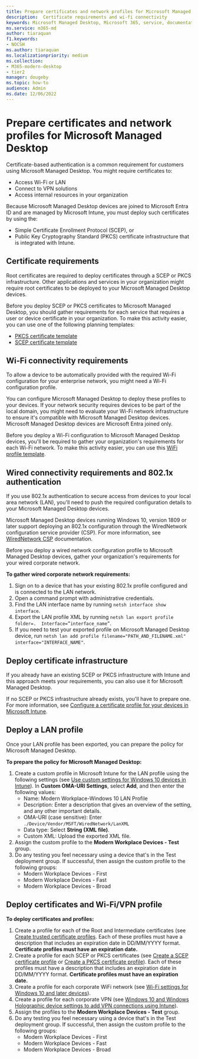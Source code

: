 ```yaml
---
title: Prepare certificates and network profiles for Microsoft Managed Desktop 
description:  Certificate requirements and wi-fi connectivity
keywords: Microsoft Managed Desktop, Microsoft 365, service, documentation
ms.service: m365-md
author: tiaraquan
f1.keywords:
- NOCSH
ms.author: tiaraquan
ms.localizationpriority: medium
ms.collection: 
- M365-modern-desktop
- tier2
manager: dougeby
ms.topic: how-to
audience: Admin
ms.date: 12/06/2022
---
```


# Prepare certificates and network profiles for Microsoft Managed Desktop  

Certificate-based authentication is a common requirement for customers using Microsoft Managed Desktop. You might require certificates to:

- Access Wi-Fi or LAN
- Connect to VPN solutions
- Access internal resources in your organization

Because Microsoft Managed Desktop devices are joined to Microsoft Entra ID and are managed by Microsoft Intune, you must deploy such certificates by using the:

- Simple Certificate Enrollment Protocol (SCEP), or
- Public Key Cryptography Standard (PKCS) certificate infrastructure that is integrated with Intune.

## Certificate requirements

Root certificates are required to deploy certificates through a SCEP or PKCS infrastructure. Other applications and services in your organization might require root certificates to be deployed to your Microsoft Managed Desktop devices.

Before you deploy SCEP or PKCS certificates to Microsoft Managed Desktop, you should gather requirements for each service that requires a user or device certificate in your organization. To make this activity easier, you can use one of the following planning templates:  

- [PKCS certificate template](https://github.com/MicrosoftDocs/microsoft-365-docs/raw/public/microsoft-365/managed-desktop/get-ready/downloads/PKCS-certificate-template.xlsx)
- [SCEP certificate template](https://github.com/MicrosoftDocs/microsoft-365-docs/raw/public/microsoft-365/managed-desktop/get-ready/downloads/SCEP-certificate-template.xlsx)

## Wi-Fi connectivity requirements

To allow a device to be automatically provided with the required Wi-Fi configuration for your enterprise network, you might need a Wi-Fi configuration profile.

You can configure Microsoft Managed Desktop to deploy these profiles to your devices. If your network security requires devices to be part of the local domain, you might need to evaluate your Wi-Fi network infrastructure to ensure it's compatible with Microsoft Managed Desktop devices. Microsoft Managed Desktop devices are Microsoft Entra joined only.

Before you deploy a Wi-Fi configuration to Microsoft Managed Desktop devices, you'll be required to gather your organization's requirements for each Wi-Fi network. To make this activity easier, you can use this [WiFi profile template](https://github.com/MicrosoftDocs/microsoft-365-docs/raw/public/microsoft-365/managed-desktop/get-ready/downloads/WiFi-profile-template.xlsx).

## Wired connectivity requirements and 802.1x authentication

If you use 802.1x authentication to secure access from devices to your local area network (LAN), you'll need to push the required configuration details to your Microsoft Managed Desktop devices.

Microsoft Managed Desktop devices running Windows 10, version 1809 or later support deploying an 802.1x configuration through the WiredNetwork configuration service provider (CSP). For more information, see [WiredNetwork CSP](/windows/client-management/mdm/wirednetwork-csp) documentation.

Before you deploy a wired network configuration profile to Microsoft Managed Desktop devices, gather your organization's requirements for your wired corporate network.

**To gather wired corporate network requirements:**

1. Sign on to a device that has your existing 802.1x profile configured and is connected to the LAN network.  
2. Open a command prompt with administrative credentials.
3. Find the LAN interface name by running `netsh interface show interface`.
4. Export the LAN profile XML by running `netsh lan export profile folder=.  Interface=”interface_name”`.
5. If you need to test your exported profile on Microsoft Managed Desktop device, run `netsh lan add profile filename="PATH_AND_FILENAME.xml" interface="INTERFACE_NAME"`.

## Deploy certificate infrastructure  

If you already have an existing SCEP or PKCS infrastructure with Intune and this approach meets your requirements, you can also use it for Microsoft Managed Desktop.

If no SCEP or PKCS infrastructure already exists, you'll have to prepare one. For more information, see [Configure a certificate profile for your devices in Microsoft Intune](/intune/certificates-configure).

## Deploy a LAN profile

Once your LAN profile has been exported, you can prepare the policy for Microsoft Managed Desktop.

**To prepare the policy for Microsoft Managed Desktop:**

1. Create a custom profile in Microsoft Intune for the LAN profile using the following settings (see [Use custom settings for Windows 10 devices in Intune](/intune/custom-settings-windows-10)). In **Custom OMA-URI Settings**, select **Add**, and then enter the following values:
    - Name: Modern Workplace-Windows 10 LAN Profile
    - Description: Enter a description that gives an overview of the setting, and any other important details.
    - OMA-URI (case sensitive): Enter `./Device/Vendor/MSFT/WiredNetwork/LanXML`
    - Data type: Select **String (XML file)**.
    - Custom XML: Upload the exported XML file.
2. Assign the custom profile to the **Modern Workplace Devices - Test** group.
3. Do any testing you feel necessary using a device that's in the Test deployment group. If successful, then assign the custom profile to the following groups:
    - Modern Workplace Devices - First
    - Modern Workplace Devices - Fast
    - Modern Workplace Devices - Broad

## Deploy certificates and Wi-Fi/VPN profile

**To deploy certificates and profiles:**

1. Create a profile for each of the Root and Intermediate certificates (see [Create trusted certificate profiles](/intune/protect/certificates-configure#step-3-create-trusted-certificate-profiles). Each of these profiles must have a description that includes an expiration date in DD/MM/YYYY format. **Certificate profiles must have an expiration date.**
2. Create a profile for each SCEP or PKCS certificates (see [Create a SCEP certificate profile](/intune/protect/certificates-scep-configure#create-a-scep-certificate-profile) or [Create a PKCS certificate profile](/intune/protect/certficates-pfx-configure#create-a-pkcs-certificate-profile)). Each of these profiles must have a description that includes an expiration date in DD/MM/YYYY format. **Certificate profiles must have an expiration date.**
3. Create a profile for each corporate WiFi network (see [Wi-Fi settings for Windows 10 and later devices](/intune/wi-fi-settings-windows)).
4. Create a profile for each corporate VPN (see [Windows 10 and Windows Holographic device settings to add VPN connections using Intune](/intune/vpn-settings-windows-10)).
5. Assign the profiles to the **Modern Workplace Devices - Test** group.
6. Do any testing you feel necessary using a device that's in the Test deployment group. If successful, then assign the custom profile to the following groups:
    - Modern Workplace Devices - First
    - Modern Workplace Devices - Fast
    - Modern Workplace Devices - Broad

